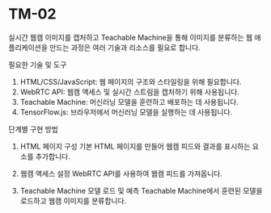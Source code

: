 # TM-02

실시간 웹캠 이미지를 캡처하고 Teachable Machine을 통해 이미지를 분류하는 웹 애플리케이션을 만드는 과정은 여러 기술과 리소스를 필요로 합니다.

필요한 기술 및 도구
1. HTML/CSS/JavaScript: 웹 페이지의 구조와 스타일링을 위해 필요합니다.
2. WebRTC API: 웹캠 액세스 및 실시간 스트림을 캡처하기 위해 사용됩니다.
3. Teachable Machine: 머신러닝 모델을 훈련하고 배포하는 데 사용됩니다.
4. TensorFlow.js: 브라우저에서 머신러닝 모델을 실행하는 데 사용됩니다.

단계별 구현 방법
1. HTML 페이지 구성
기본 HTML 페이지를 만들어 웹캠 피드와 결과를 표시하는 요소를 추가합니다.

2. 웹캠 액세스 설정
WebRTC API를 사용하여 웹캠 피드를 가져옵니다.

3. Teachable Machine 모델 로드 및 예측
Teachable Machine에서 훈련된 모델을 로드하고 웹캠 이미지를 분류합니다.
